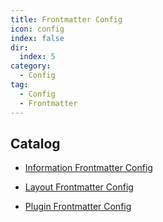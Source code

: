```yaml
---
title: Frontmatter Config
icon: config
index: false
dir:
  index: 5
category:
  - Config
tag:
  - Config
  - Frontmatter
---
```


## Catalog

- [Information Frontmatter Config](info.md)

- [Layout Frontmatter Config](layout.md)

- [Plugin Frontmatter Config](plugins.md)

